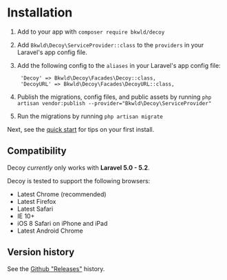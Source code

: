 # Installation

1. Add to your app with `composer require bkwld/decoy`

2. Add `Bkwld\Decoy\ServiceProvider::class` to the `providers` in your Laravel's app config file.

3. Add the following config to the `aliases` in your Laravel's app config file:

		'Decoy' => Bkwld\Decoy\Facades\Decoy::class,
		'DecoyURL' => Bkwld\Decoy\Facades\DecoyURL::class,

4. Publish the migrations, config files, and public assets by running `php artisan vendor:publish --provider="Bkwld\Decoy\ServiceProvider"`

5. Run the migrations by running `php artisan migrate`

Next, see the [quick start](quick-start) for tips on your first install.


## Compatibility

Decoy *currently* only works with **Laravel 5.0 - 5.2**.

Decoy is tested to support the following browsers:

- Latest Chrome (recommended)
- Latest Firefox
- Latest Safari
- IE 10+
- iOS 8 Safari on iPhone and iPad
- Latest Android Chrome


## Version history

See the [Github "Releases"](https://github.com/BKWLD/decoy/releases) history.
